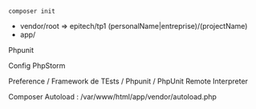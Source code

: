 #

    composer init

- vendor/root => epitech/tp1  (personalName|entreprise)/(projectName)
- app/


Phpunit

Config PhpStorm

Preference / Framework de TEsts / Phpunit / PhpUnit Remote Interpreter

Composer Autoload : /var/www/html/app/vendor/autoload.php



